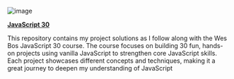 ![image](https://github.com/user-attachments/assets/b20ba12a-f8a3-4c71-b3d6-f9855a552fac)

**﻿<a target="_blank" href="https://javascript30.com/">JavaScript 30</a>**

This repository contains my project solutions as I follow along with the Wes Bos JavaScript 30 course. The course focuses on building 30 fun, hands-on projects using vanilla JavaScript to strengthen core JavaScript skills. Each project showcases different concepts and techniques, making it a great journey to deepen my understanding of JavaScript
